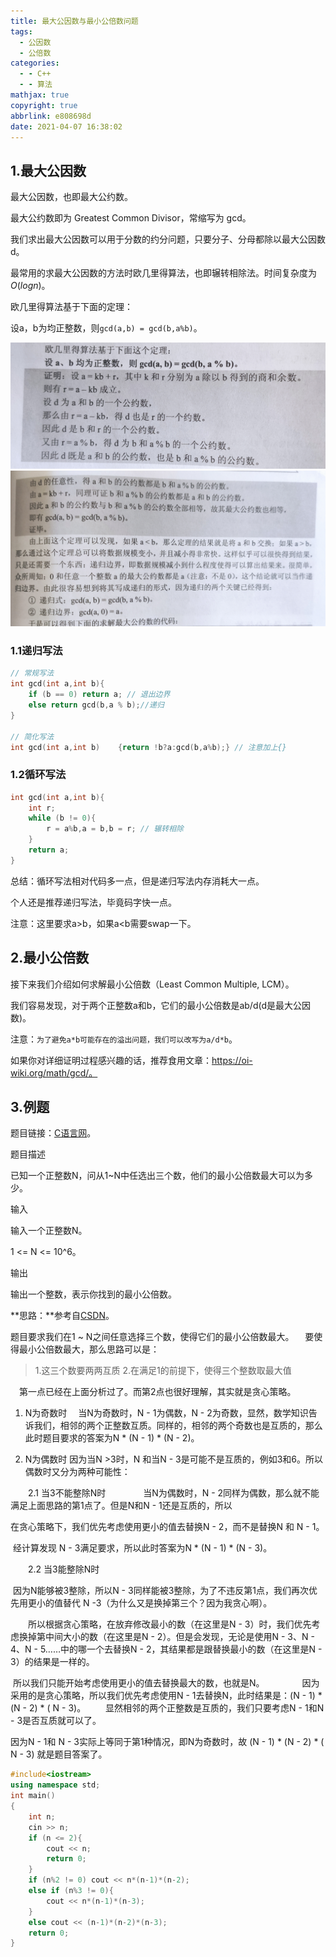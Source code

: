 ```yaml
---
title: 最大公因数与最小公倍数问题
tags:
  - 公因数
  - 公倍数
categories:
  - - C++
  - - 算法
mathjax: true
copyright: true
abbrlink: e808698d
date: 2021-04-07 16:38:02
---
```


## 1.最大公因数

最大公因数，也即最大公约数。

最大公约数即为 Greatest Common Divisor，常缩写为 gcd。

我们求出最大公因数可以用于分数的约分问题，只要分子、分母都除以最大公因数d。

<!--more-->

最常用的求最大公因数的方法时欧几里得算法，也即辗转相除法。时间复杂度为$O(logn)$。

欧几里得算法基于下面的定理：

设a，b为均正整数，则`gcd(a,b) = gcd(b,a%b)`。

![image-20210409151251806](最大公因数与最小公倍数问题/image-20210409151251806.png)![image-20210409151324778](最大公因数与最小公倍数问题/image-20210409151324778.png)

### 1.1递归写法

```c++
// 常规写法
int gcd(int a,int b){
	if (b == 0) return a; // 退出边界
	else return gcd(b,a % b);//递归
}

// 简化写法
int gcd(int a,int b)	{return !b?a:gcd(b,a%b);} // 注意加上{}
```

### 1.2循环写法

```c++
int gcd(int a,int b){
    int r;
    while (b != 0){
        r = a%b,a = b,b = r; // 辗转相除
    }
    return a;
}
```

总结：循环写法相对代码多一点，但是递归写法内存消耗大一点。

个人还是推荐递归写法，毕竟码字快一点。

注意：这里要求a>b，如果a<b需要swap一下。

## 2.最小公倍数

接下来我们介绍如何求解最小公倍数（Least Common Multiple, LCM）。

我们容易发现，对于两个正整数a和b，它们的最小公倍数是ab/d(d是最大公因数)。

注意：`为了避免a*b可能存在的溢出问题，我们可以改写为a/d*b`。

如果你对详细证明过程感兴趣的话，推荐食用文章：https://oi-wiki.org/math/gcd/。

## 3.例题

题目链接：[C语言网](https://www.dotcpp.com/oj/problem2229.html)。

题目描述

已知一个正整数N，问从1~N中任选出三个数，他们的最小公倍数最大可以为多少。

输入

输入一个正整数N。

1 <= N <= 10^6。

输出

输出一个整数，表示你找到的最小公倍数。

**思路：**参考自[CSDN](https://blog.csdn.net/qq_36403227/article/details/88677874)。

题目要求我们在1 ~ N之间任意选择三个数，使得它们的最小公倍数最大。
 要使得最小公倍数最大，那么思路可以是：

> 1.这三个数要两两互质
> 		2.在满足1的前提下，使得三个整数取最大值

 第一点已经在上面分析过了。而第2点也很好理解，其实就是贪心策略。

1. N为奇数时
 当N为奇数时，N - 1为偶数，N - 2为奇数，显然，数学知识告诉我们，相邻的两个正整数互质。同样的，相邻的两个奇数也是互质的，那么此时题目要求的答案为N * (N - 1) * (N - 2)。

2. N为偶数时
    因为当N >3时，N 和当N - 3是可能不是互质的，例如3和6。所以偶数时又分为两种可能性：

  2.1 当3不能整除N时
    当N为偶数时，N - 2同样为偶数，那么就不能满足上面思路的第1点了。但是N和N - 1还是互质的，所以

在贪心策略下，我们优先考虑使用更小的值去替换N - 2，而不是替换N 和 N - 1。

​		经计算发现 N - 3满足要求，所以此时答案为N * (N - 1) * (N - 3)。

  2.2 当3能整除N时

​		因为N能够被3整除，所以N - 3同样能被3整除，为了不违反第1点，我们再次优先用更小的值替代 N -3（为什么又是换掉第三个？因为我贪心啊）。

  所以根据贪心策略，在放弃修改最小的数（在这里是N - 3）时，我们优先考虑换掉第中间大小的数（在这里是N - 2）。但是会发现，无论是使用N - 3、N - 4、N - 5……中的哪一个去替换N - 2，其结果都是跟替换最小的数（在这里是N - 3）的结果是一样的。

​		所以我们只能开始考虑使用更小的值去替换最大的数，也就是N。
    因为采用的是贪心策略，所以我们优先考虑使用N - 1去替换N，此时结果是：(N - 1) * (N - 2) * ( N - 3)。
  显然相邻的两个正整数是互质的，我们只要考虑N - 1和N - 3是否互质就可以了。

因为N - 1和 N - 3实际上等同于第1种情况，即N为奇数时，故 (N - 1) * (N - 2) * ( N - 3) 就是题目答案了。

```c++
#include<iostream>
using namespace std;
int main()
{
    int n;
    cin >> n;
    if (n <= 2){
        cout << n;
        return 0;
    }
    if (n%2 != 0) cout << n*(n-1)*(n-2);
    else if (n%3 != 0){
        cout << n*(n-1)*(n-3);
    }
    else cout << (n-1)*(n-2)*(n-3);
    return 0;
}
```

